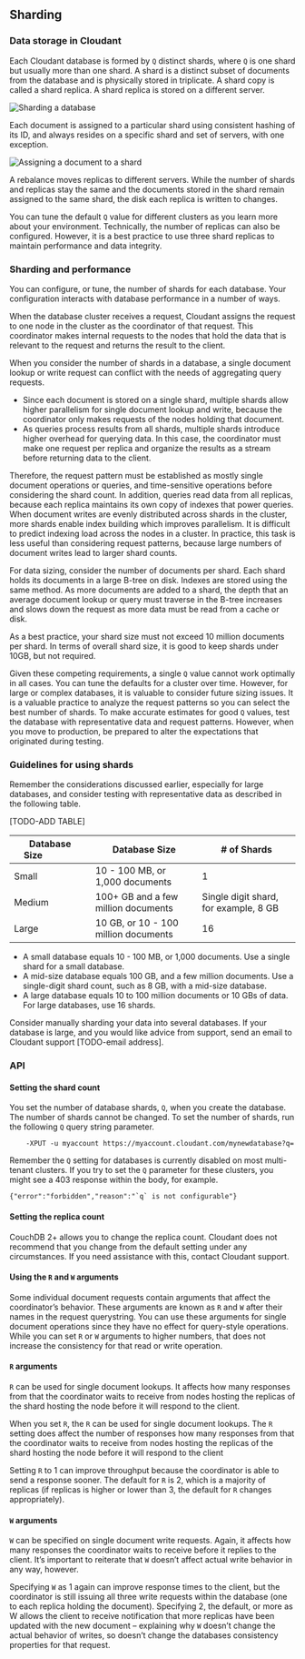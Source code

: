 ## Sharding

###	 Data storage in Cloudant

Each Cloudant database is formed by `Q` distinct shards, where `Q` is one shard but usually more than one shard. A shard is a distinct subset of documents from the database and is physically stored in triplicate. A shard copy is called a shard replica. A shard replica is stored on a different server.

![Sharding a database](images/database_shard.png)

Each document is assigned to a particular shard using consistent hashing of its ID, and always resides on a specific shard and set of servers, with one exception. 

![Assigning a document to a shard](images/database_shard.png)

A rebalance moves replicas to different servers. While the number of shards and replicas stay the same and the documents stored in the shard remain assigned to the same shard, the disk each replica is written to changes.  

You can tune the default `Q` value for different clusters as you learn more about your environment. Technically, the number of replicas can also be configured. However, it is a best practice to use three shard replicas to maintain performance and data integrity. 

###	Sharding and performance

You can configure, or tune, the number of shards for each database. Your configuration interacts with database performance in a number of ways.

When the database cluster receives a request, Cloudant assigns the request to one node in the cluster as the coordinator of that request. This coordinator makes internal requests to the nodes that hold the data that is relevant to the request and returns the result to the client.

When you consider the number of shards in a database, a single document lookup or write request can conflict with the needs of aggregating query requests.

*	Since each document is stored on a single shard, multiple shards allow higher parallelism for single document lookup and write, because the coordinator only makes requests of the nodes holding that document.
*	As queries process results from all shards, multiple shards introduce higher overhead for querying data. In this case, the coordinator must make one request per replica and organize the results as a stream before returning data to the client.

Therefore, the request pattern must be established as mostly single document operations or queries, and time-sensitive operations before considering the shard count. In addition, queries read data from all replicas, because each replica maintains its own copy of indexes that power queries. When document writes are evenly distributed across shards in the cluster, more shards enable index building which improves parallelism. It is difficult to predict indexing load across the nodes in a cluster. In practice, this task is less useful than considering request patterns, because large numbers of document writes lead to larger shard counts.

For data sizing, consider the number of documents per shard. Each shard holds its documents in a large B-tree on disk. Indexes are stored using the same method. As more documents are added to a shard, the depth that an average document lookup or query must traverse in the B-tree increases and slows down the request as more data must be read from a cache or disk.

As a best practice, your shard size must not exceed 10 million documents per shard. In terms of overall shard size, it is good to keep shards under 10GB, but not required. 

Given these competing requirements, a single `Q` value cannot work optimally in all cases. You can tune the defaults for a cluster over time. However, for large or complex databases, it is valuable to consider future sizing issues. It is a valuable practice to analyze the request patterns so you can select the best number of shards. To make accurate estimates for good `Q` values, test the database with representative data and request patterns. However, when you move to production, be prepared to alter the expectations that originated during testing.  

###	Guidelines for using shards

Remember the considerations discussed earlier, especially for large databases, and consider testing with representative data as described in the following table. 
 
 [TODO-ADD TABLE]


| Database Size&nbsp;&nbsp;&nbsp;&nbsp;&nbsp;&nbsp;&nbsp;&nbsp;&nbsp;&nbsp;&nbsp;&nbsp;&nbsp;&nbsp; | Database Size | # of Shards |
|---------------|---------------|-------------|
| Small | 10 - 100 MB, or 1,000 documents | 1 |
| Medium | 100+ GB and a few million documents | Single digit shard, for example, 8 GB |
| Large | 10 GB, or 10 - 100 million documents | 16 |

 
*	A small database equals 10 - 100 MB, or 1,000 documents. Use a single shard for a small database. 
*	A mid-size database equals 100 GB, and a few million documents. Use a single-digit shard count, such as 8 GB, with a mid-size database. 
*	A large database equals 10 to 100 million documents or 10 GBs of data. For large databases, use 16 shards. 

Consider manually sharding your data into several databases. If your database is large, and you would like advice from support, send an email to Cloudant support [TODO-email address].

###	API

####	Setting the shard count

You set the number of database shards, `Q`, when you create the database. The number of shards cannot be changed. To set the number of shards, run the following `Q` query string parameter. 

```curl
	-XPUT -u myaccount https://myaccount.cloudant.com/mynewdatabase?q=
```

Remember the `Q` setting for databases is currently disabled on most multi-tenant clusters. If you try to set the `Q` parameter for these clusters, you might see a 403 response within the body, for example. 

```
{"error":"forbidden","reason":"`q` is not configurable"}
```

####	Setting the replica count

CouchDB 2+ allows you to change the replica count. Cloudant does not recommend that you change from the default setting under any circumstances. If you need assistance with this, contact Cloudant support.

####	Using the `R` and `W` arguments

Some individual document requests contain arguments that affect the coordinator’s behavior. These arguments are known as `R` and `W` after their names in the request querystring. You can use these arguments for single document operations since they have no effect for query-style operations. While you can set `R` or `W` arguments to higher numbers, that does not increase the consistency for that read or write operation. 

####	`R` arguments

`R` can be used for single document lookups. It affects how many responses from that the coordinator waits to receive from nodes hosting the replicas of the shard hosting the node before it will respond to the client.

When you set `R`, the 
`R` can be used for single document lookups. The `R` setting does affect the number of responses  how many responses from that the coordinator waits to receive from nodes hosting the replicas of the shard hosting the node before it will respond to the client

Setting `R` to 1 can improve throughput because the coordinator is able to send a response sooner. The default for `R` is 2, which is a majority of replicas (if replicas is higher or lower than 3, the default for `R` changes appropriately).

####	`W` arguments

`W` can be specified on single document write requests. Again, it affects how many responses the coordinator waits to receive before it replies to the client. It’s important to reiterate that `W` doesn’t affect actual write behavior in any way, however.

Specifying `W` as 1 again can improve response times to the client, but the coordinator is still issuing all three write requests within the database (one to each replica holding the document). Specifying 2, the default, or more as W allows the client to receive notification that more replicas have been updated with the new document – explaining why `W` doesn’t change the actual behavior of writes, so doesn’t change the databases consistency properties for that request.
